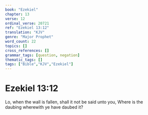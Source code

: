 ```yaml
---
book: "Ezekiel"
chapter: 13
verse: 12
ordinal_verse: 20721
ref: "Ezekiel 13:12"
translation: "KJV"
genre: "Major Prophet"
word_count: 22
topics: []
cross_references: []
grammar_tags: [question, negation]
thematic_tags: []
tags: ["Bible","KJV","Ezekiel"]
---
```


# Ezekiel 13:12

Lo, when the wall is fallen, shall it not be said unto you, Where is the daubing wherewith ye have daubed it?
